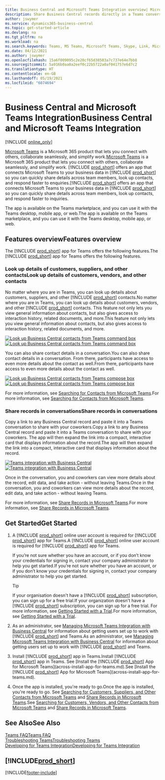 ```yaml
---
title: Business Central and Microsoft Teams Integration overview| Microsoft Docs
description: Share Business Central records directly in a Teams conversation.
author: jswymer
ms.service: dynamics365-business-central
ms.topic: get-started-article
ms.devlang: na
ms.tgt_pltfrm: na
ms.workload: na
ms.search.keywords: Teams, MS Teams, Microsoft Teams, Skype, Link, Microsoft 365, collaborate, collaboration, teamwork
ms.date: 04/12/2021
ms.author: jswymer
ms.openlocfilehash: 15a6f009095c2e20cf65d38503a7c737e64e7bb8
ms.sourcegitcommit: 5a916b0aa0a2eef0c22b5722a0af041757e6d7c2
ms.translationtype: HT
ms.contentlocale: en-GB
ms.lasthandoff: 05/19/2021
ms.locfileid: "6074694"
---
```

# <a name="business-central-and-microsoft-teams-integration"></a><span data-ttu-id="6d3b7-103">Business Central and Microsoft Teams Integration</span><span class="sxs-lookup"><span data-stu-id="6d3b7-103">Business Central and Microsoft Teams Integration</span></span>

[!INCLUDE [online_only](includes/online_only.md)]

<span data-ttu-id="6d3b7-104">[Microsoft Teams](https://www.microsoft.com/en-us/microsoft-365/microsoft-teams) is a Microsoft 365 product that lets you connect with others, collaborate seamlessly, and simplify work.</span><span class="sxs-lookup"><span data-stu-id="6d3b7-104">[Microsoft Teams](https://www.microsoft.com/en-us/microsoft-365/microsoft-teams) is a Microsoft 365 product that lets you connect with others, collaborate seamlessly, and simplify work.</span></span> <span data-ttu-id="6d3b7-105">[!INCLUDE [prod_short](includes/prod_short.md)] offers an app that connects Microsoft Teams to your business data in [!INCLUDE [prod_short](includes/prod_short.md)] so you can quickly share details across team members, look up contacts, and respond faster to enquiries.</span><span class="sxs-lookup"><span data-stu-id="6d3b7-105">[!INCLUDE [prod_short](includes/prod_short.md)] offers an app that connects Microsoft Teams to your business data in [!INCLUDE [prod_short](includes/prod_short.md)] so you can quickly share details across team members, look up contacts, and respond faster to inquiries.</span></span>

<span data-ttu-id="6d3b7-106">The app is available on the Teams marketplace, and you can use it with the Teams desktop, mobile app, or web.</span><span class="sxs-lookup"><span data-stu-id="6d3b7-106">The app is available on the Teams marketplace, and you can use it with the Teams desktop, mobile app, or web.</span></span>

## <a name="features-overview"></a><span data-ttu-id="6d3b7-107">Features overview</span><span class="sxs-lookup"><span data-stu-id="6d3b7-107">Features overview</span></span>

<span data-ttu-id="6d3b7-108">The [!INCLUDE [prod_short](includes/prod_short.md)] app for Teams offers the following features.</span><span class="sxs-lookup"><span data-stu-id="6d3b7-108">The [!INCLUDE [prod_short](includes/prod_short.md)] app for Teams offers the following features.</span></span>

### <a name="look-up-details-of-customers-vendors-and-other-contacts"></a><span data-ttu-id="6d3b7-109">Look up details of customers, suppliers, and other contacts</span><span class="sxs-lookup"><span data-stu-id="6d3b7-109">Look up details of customers, vendors, and other contacts</span></span>

<span data-ttu-id="6d3b7-110">No matter where you are in Teams, you can look up details about customers, suppliers, and other [!INCLUDE [prod_short](includes/prod_short.md)] contacts.</span><span class="sxs-lookup"><span data-stu-id="6d3b7-110">No matter where you are in Teams, you can look up details about customers, vendors, and other [!INCLUDE [prod_short](includes/prod_short.md)] contacts.</span></span> <span data-ttu-id="6d3b7-111">This feature not only lets you view general information about contacts, but also gives access to interaction history, related documents, and more.</span><span class="sxs-lookup"><span data-stu-id="6d3b7-111">This feature not only lets you view general information about contacts, but also gives access to interaction history, related documents, and more.</span></span>

 <span data-ttu-id="6d3b7-112">[![Look up Business Central contacts from Teams command box](media/teams-contacts-overview.png)](media/teams-contacts-overview.png#lightbox)</span><span class="sxs-lookup"><span data-stu-id="6d3b7-112">[![Look up Business Central contacts from Teams command box](media/teams-contacts-overview.png)](media/teams-contacts-overview.png#lightbox)</span></span>

<span data-ttu-id="6d3b7-113">You can also share contact details in a conversation.</span><span class="sxs-lookup"><span data-stu-id="6d3b7-113">You can also share contact details in a conversation.</span></span> <span data-ttu-id="6d3b7-114">From there, participants have access to even more details about the contact as well.</span><span class="sxs-lookup"><span data-stu-id="6d3b7-114">From there, participants have access to even more details about the contact as well.</span></span>

 <span data-ttu-id="6d3b7-115">[![Look up Business Central contacts from Teams compose box](media/teams-contacts.png)](media/teams-contacts.png#lightbox)</span><span class="sxs-lookup"><span data-stu-id="6d3b7-115">[![Look up Business Central contacts from Teams compose box](media/teams-contacts.png)](media/teams-contacts.png#lightbox)</span></span>

<span data-ttu-id="6d3b7-116">For more information, see [Searching for Contacts from Microsoft Teams](across-search-contacts-teams.md).</span><span class="sxs-lookup"><span data-stu-id="6d3b7-116">For more information, see [Searching for Contacts from Microsoft Teams](across-search-contacts-teams.md).</span></span>

### <a name="share-records-in-conversations"></a><span data-ttu-id="6d3b7-117">Share records in conversations</span><span class="sxs-lookup"><span data-stu-id="6d3b7-117">Share records in conversations</span></span>

<span data-ttu-id="6d3b7-118">Copy a link to any Business Central record and paste it into a Teams conversation to share with your coworkers.</span><span class="sxs-lookup"><span data-stu-id="6d3b7-118">Copy a link to any Business Central record and paste it into a Teams conversation to share with your coworkers.</span></span> <span data-ttu-id="6d3b7-119">The app will then expand the link into a compact, interactive card that displays information about the record.</span><span class="sxs-lookup"><span data-stu-id="6d3b7-119">The app will then expand the link into a compact, interactive card that displays information about the record.</span></span>

<span data-ttu-id="6d3b7-120">[![Teams integration with Business Central](media/teams-intro-v3.png)](media/teams-intro-v3.png#lightbox)</span><span class="sxs-lookup"><span data-stu-id="6d3b7-120">[![Teams integration with Business Central](media/teams-intro-v3.png)](media/teams-intro-v3.png#lightbox)</span></span>

<span data-ttu-id="6d3b7-121">Once in the conversation, you and coworkers can view more details about the record, edit data, and take action - without leaving Teams.</span><span class="sxs-lookup"><span data-stu-id="6d3b7-121">Once in the conversation, you and coworkers can view more details about the record, edit data, and take action - without leaving Teams.</span></span>

<span data-ttu-id="6d3b7-122">For more information, see [Share Records in Microsoft Teams](across-working-with-teams.md).</span><span class="sxs-lookup"><span data-stu-id="6d3b7-122">For more information, see [Share Records in Microsoft Teams](across-working-with-teams.md).</span></span>

## <a name="get-started"></a><span data-ttu-id="6d3b7-123">Get Started</span><span class="sxs-lookup"><span data-stu-id="6d3b7-123">Get Started</span></span>

1. <span data-ttu-id="6d3b7-124">A [!INCLUDE [prod_short](includes/prod_short.md)] online user account is required for [!INCLUDE [prod_short](includes/prod_short.md)] app for Teams.</span><span class="sxs-lookup"><span data-stu-id="6d3b7-124">A [!INCLUDE [prod_short](includes/prod_short.md)] online user account is required for [!INCLUDE [prod_short](includes/prod_short.md)] app for Teams.</span></span>

    <span data-ttu-id="6d3b7-125">If you’re not sure whether you have an account, or if you don’t know your credentials for signing in, contact your company administrator to help you get started.</span><span class="sxs-lookup"><span data-stu-id="6d3b7-125">If you’re not sure whether you have an account, or if you don’t know your credentials for signing in, contact your company administrator to help you get started.</span></span>

    > [!TIP]
    > <span data-ttu-id="6d3b7-126">If your organisation doesn't have a [!INCLUDE [prod_short](includes/prod_short.md)] subscription, you can sign up for a free trial.</span><span class="sxs-lookup"><span data-stu-id="6d3b7-126">If your organization doesn't have a [!INCLUDE [prod_short](includes/prod_short.md)] subscription, you can sign up for a free trial.</span></span> <span data-ttu-id="6d3b7-127">For more information, see [Getting Started with a Trial](across-preview.md#getting-started-with-a-trial).</span><span class="sxs-lookup"><span data-stu-id="6d3b7-127">For more information, see [Getting Started with a Trial](across-preview.md#getting-started-with-a-trial).</span></span>

2. <span data-ttu-id="6d3b7-128">As an administrator, see [Managing Microsoft Teams Integration with Business Central](admin-teams-integration.md) for information about getting users set up to work with [!INCLUDE [prod_short](includes/prod_short.md)] and Teams.</span><span class="sxs-lookup"><span data-stu-id="6d3b7-128">As an administrator, see [Managing Microsoft Teams Integration with Business Central](admin-teams-integration.md) for information about getting users set up to work with [!INCLUDE [prod_short](includes/prod_short.md)] and Teams.</span></span>
3. <span data-ttu-id="6d3b7-129">Install [!INCLUDE [prod_short](includes/prod_short.md)] app in Teams.</span><span class="sxs-lookup"><span data-stu-id="6d3b7-129">Install [!INCLUDE [prod_short](includes/prod_short.md)] app in Teams.</span></span> <span data-ttu-id="6d3b7-130">See [Install the [!INCLUDE [prod_short](includes/prod_short.md)] App for Microsoft Teams](across-install-app-for-teams.md).</span><span class="sxs-lookup"><span data-stu-id="6d3b7-130">See [Install the [!INCLUDE [prod_short](includes/prod_short.md)] App for Microsoft Teams](across-install-app-for-teams.md).</span></span>
4. <span data-ttu-id="6d3b7-131">Once the app is installed, you're ready to go.</span><span class="sxs-lookup"><span data-stu-id="6d3b7-131">Once the app is installed, you're ready to go.</span></span> <span data-ttu-id="6d3b7-132">See [Searching for Customers, Suppliers, and Other Contacts from Microsoft Teams](across-search-contacts-teams.md) and [Share Records in Microsoft Teams](across-working-with-teams.md).</span><span class="sxs-lookup"><span data-stu-id="6d3b7-132">See [Searching for Customers, Vendors, and Other Contacts from Microsoft Teams](across-search-contacts-teams.md) and [Share Records in Microsoft Teams](across-working-with-teams.md).</span></span> 

## <a name="see-also"></a><span data-ttu-id="6d3b7-133">See Also</span><span class="sxs-lookup"><span data-stu-id="6d3b7-133">See Also</span></span>

[<span data-ttu-id="6d3b7-134">Teams FAQ</span><span class="sxs-lookup"><span data-stu-id="6d3b7-134">Teams FAQ</span></span>](teams-faq.md)  
[<span data-ttu-id="6d3b7-135">Troubleshooting Teams</span><span class="sxs-lookup"><span data-stu-id="6d3b7-135">Troubleshooting Teams</span></span>](admin-teams-troubleshooting.md)  
[<span data-ttu-id="6d3b7-136">Developing for Teams Integration</span><span class="sxs-lookup"><span data-stu-id="6d3b7-136">Developing for Teams Integration</span></span>](/dynamics365/business-central/dev-itpro/developer/devenv-develop-for-teams)
  
## [!INCLUDE[prod_short](includes/free_trial_md.md)]  


[!INCLUDE[footer-include](includes/footer-banner.md)]
